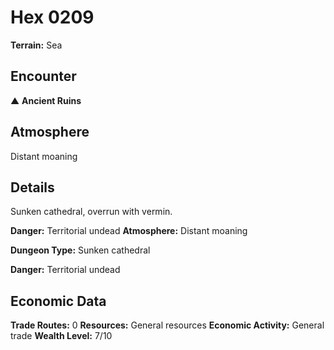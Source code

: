 # Hex 0209

**Terrain:** Sea

## Encounter
▲ **Ancient Ruins**

## Atmosphere
Distant moaning

## Details
Sunken cathedral, overrun with vermin.

**Danger:** Territorial undead
**Atmosphere:** Distant moaning



**Dungeon Type:** Sunken cathedral

**Danger:** Territorial undead

## Economic Data
**Trade Routes:** 0
**Resources:** General resources
**Economic Activity:** General trade
**Wealth Level:** 7/10
